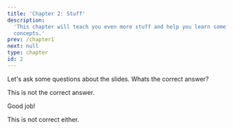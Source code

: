 ```yaml
---
title: 'Chapter 2: Stuff'
description:
  'This chapter will teach you even more stuff and help you learn some new
  concepts.'
prev: /chapter1
next: null
type: chapter
id: 2
---
```


<exercise id="1" title="Intro" type="slides">

<slides source="chapter1_01_introduction">
</slides>

</exercise>

<exercise id="2" title="Getting Started">

Let's ask some questions about the slides. Whats the correct answer?

<choice>
<opt text="Answer one">

This is not the correct answer.

</opt>

<opt text="Answer two" correct="true">

Good job!

</opt>

<opt text="Answer three">

This is not correct either.

</opt>
</choice>

</exercise>